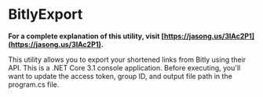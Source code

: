 # BitlyExport
**For a complete explanation of this utility, visit [https://jasong.us/3lAc2P1](https://jasong.us/3lAc2P1).**

This utility allows you to export your shortened links from Bitly using their API. This is a .NET Core 3.1 console application. Before executing, you'll want to update the access token, group ID, and output file path in the program.cs file.